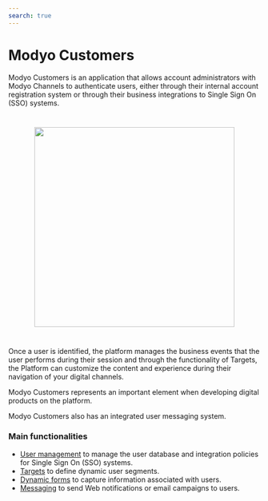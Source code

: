 ```yaml
---
search: true
---
```


# Modyo Customers

Modyo Customers is an application that allows account administrators with Modyo Channels to authenticate users, either through their internal account registration system or through their business integrations to Single Sign On (SSO) systems.

<img src="/assets/img/customers/header.jpg" style="margin: 40px auto; width: 400px; display: block;">

Once a user is identified, the platform manages the business events that the user performs during their session and through the functionality of Targets, the Platform can customize the content and experience during their navigation of your digital channels.

Modyo Customers represents an important element when developing digital products on the platform.

Modyo Customers also has an integrated user messaging system.

### Main functionalities

- [User management](/platform/customers/realms.html) to manage the user database and integration policies for Single Sign On (SSO) systems.
- [Targets](/platform/customers/targets.html) to define dynamic user segments.
- [Dynamic forms](/platform/customers/forms.html) to capture information associated with users.
- [Messaging](/platform/customers/messaging.html) to send Web notifications or email campaigns to users.
